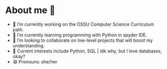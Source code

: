 # About me 👋
<!--
**AuntieGame/AuntieGame** is a ✨ _special_ ✨ repository because its `README.md` (this file) appears on your GitHub profile.
-->

- 🔭 I’m currently working on the OSSU Computer Science Curriculum path.
- 🌱 I’m currently learning programming with Python in spyder IDE.
- 👯 I’m looking to collaborate on low-level projects that will boost my understanding.
- 🤩 Current interests include Python, SQL | idk why, but I love databases, okay?
- 😄 Pronouns: she/her
